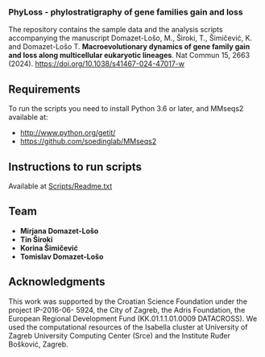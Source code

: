 ### PhyLoss - phylostratigraphy of gene families gain and loss
The repository contains the sample data and the analysis scripts accompanying the manuscript 
Domazet-Lošo, M., Široki, T., Šimičević, K. and Domazet-Lošo T. **Macroevolutionary dynamics of gene family gain and loss along multicellular eukaryotic lineages**. Nat Commun 15, 2663 (2024). https://doi.org/10.1038/s41467-024-47017-w

## Requirements
To run the scripts you need to install Python 3.6 or later, and MMseqs2
available at:
- http://www.python.org/getit/
- https://github.com/soedinglab/MMseqs2

## Instructions to run scripts
Available at [Scripts/Readme.txt](https://github.com/PhyLoss/PhyLoss/blob/main/Scripts/Readme.txt)

## Team
* **Mirjana Domazet-Lošo**
* **Tin Široki**
* **Korina Šimičević**
* **Tomislav Domazet-Lošo**

## Acknowledgments
This work was supported by the Croatian Science Foundation under the project IP-2016-06- 5924, the City of Zagreb, the Adris Foundation, the European Regional Development Fund (KK.01.1.1.01.0009 DATACROSS). We used the computational resources of the Isabella cluster at University of Zagreb University Computing Center (Srce) and the Institute Ruđer Bošković, Zagreb.
